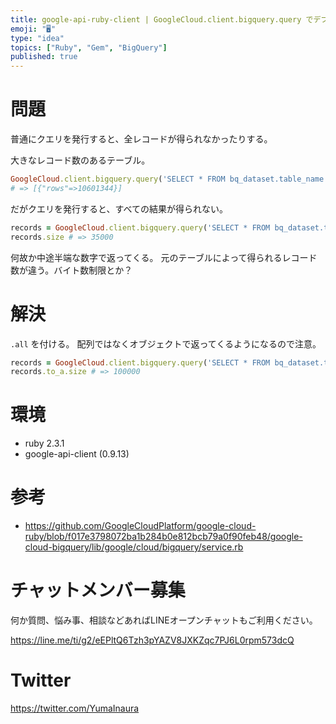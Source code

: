 ```yaml
---
title: google-api-ruby-client | GoogleCloud.client.bigquery.query でデフォルト制限を越え
emoji: "🖥"
type: "idea"
topics: ["Ruby", "Gem", "BigQuery"]
published: true
---
```


# 問題

普通にクエリを発行すると、全レコードが得られなかったりする。

大きなレコード数のあるテーブル。

```rb
GoogleCloud.client.bigquery.query('SELECT * FROM bq_dataset.table_name')
# => [{"rows"=>10601344}]
```

だがクエリを発行すると、すべての結果が得られない。

```rb
records = GoogleCloud.client.bigquery.query('SELECT * FROM bq_dataset.table_name LIMIT 100000')
records.size # => 35000
```

何故か中途半端な数字で返ってくる。
元のテーブルによって得られるレコード数が違う。バイト数制限とか？

# 解決

`.all` を付ける。
配列ではなくオブジェクトで返ってくるようになるので注意。

```rb
records = GoogleCloud.client.bigquery.query('SELECT * FROM bq_dataset.table_name LIMIT 100000').all
records.to_a.size # => 100000
```


# 環境

- ruby 2.3.1
- google-api-client (0.9.13)

# 参考

- https://github.com/GoogleCloudPlatform/google-cloud-ruby/blob/f017e3798072ba1b284b0e812bcb79a0f90feb48/google-cloud-bigquery/lib/google/cloud/bigquery/service.rb








<!-- Update From Qiita API -->

# チャットメンバー募集


何か質問、悩み事、相談などあればLINEオープンチャットもご利用ください。

https://line.me/ti/g2/eEPltQ6Tzh3pYAZV8JXKZqc7PJ6L0rpm573dcQ





# Twitter


https://twitter.com/YumaInaura


<!-- Update From Qiita API -->


